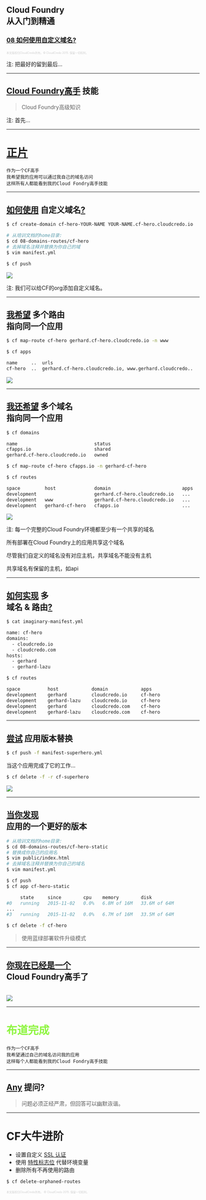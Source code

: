 ## Cloud Foundry <br />从入门到精通
### [08 如何使用自定义域名?](#/0)

<p style="font-size: 50%; opacity: 0.2;">
  本文版权归CloudCredo所有。&copy; CloudCredo 2015. 保留一切权利。
</p>

注:
  把最好的留到最后...

---

## [Cloud Foundry高手](#/2) 技能

> Cloud Foundry高级知识

注:
  首先...

---


# [正片](#/2)

```nohighlight
作为一个CF高手
我希望我的应用可以通过我自己的域名访问
这样所有人都能看到我的Cloud Fondry高手技能
```

---

## [如何使用](#/3) 自定义域名[?](#/3)

```bash
$ cf create-domain cf-hero-YOUR-NAME YOUR-NAME.cf-hero.cloudcredo.io
```

```bash
# 从培训文档的home目录:
$ cd 08-domains-routes/cf-hero
# 去掉域名注释并替换为你自己的域
$ vim manifest.yml
```

```bash
$ cf push
```

<img src="images/cf-hero.png" style="background:none; border:none; box-shadow:none;" />

注:
  我们可以给CF的org添加自定义域名。

---

## [我希望](#/4) 多个路由<br />指向同一个应用

```bash
$ cf map-route cf-hero gerhard.cf-hero.cloudcredo.io -n www
```

```bash
$ cf apps

name     ..  urls
cf-hero  ..  gerhard.cf-hero.cloudcredo.io, www.gerhard.cloudcredo..
```

<img src="images/www-cf-hero.png" style="background:none; border:none; box-shadow:none;" />

---

## [我还希望](#/5) 多个域名<br />指向同一个应用

```bash
$ cf domains

name                            status
cfapps.io                       shared
gerhard.cf-hero.cloudcredo.io   owned
```

```bash
$ cf map-route cf-hero cfapps.io -n gerhard-cf-hero
```

```bash
$ cf routes

space         host              domain                          apps
development                     gerhard.cf-hero.cloudcredo.io   ...
development   www               gerhard.cf-hero.cloudcredo.io   ...
development   gerhard-cf-hero   cfapps.io                       ...
```

<img src="images/cfapps-cf-hero.png" style="background:none; border:none; box-shadow:none;" />

注:
  每一个完整的Cloud Foundry环境都至少有一个共享的域名

  所有部署在Cloud Foundry上的应用共享这个域名

  尽管我们自定义的域名没有对应主机，共享域名不能没有主机

  共享域名有保留的主机，如api

---

## [如何实现](#/6) 多 <br />域名 &amp; 路由[?](#/6)

```bash
$ cat imaginary-manifest.yml

name: cf-hero
domains:
  - cloudcredo.io
  - cloudcredo.com
hosts:
  - gerhard
  - gerhard-lazu
```

```bash
$ cf routes

space          host            domain            apps
development    gerhard         cloudcredo.io     cf-hero
development    gerhard-lazu    cloudcredo.io     cf-hero
development    gerhard         cloudcredo.com    cf-hero
development    gerhard-lazu    cloudcredo.com    cf-hero
```

---

## [尝试](#/7) 应用版本替换

```bash
$ cf push -f manifest-superhero.yml
```

当这个应用完成了它的工作...

```bash
$ cf delete -f -r cf-superhero
```

<img src="images/cf-superhero.png" style="background:none; border:none; box-shadow:none;" />

---

## [当你发现](#/8) <br />应用的一个更好的版本

```bash
# 从培训文档的home目录:
$ cd 08-domains-routes/cf-hero-static
# 替换成你自己的应用名
$ vim public/index.html
# 去掉域名注释并替换为你自己的域名
$ vim manifest.yml
```

```bash
$ cf push
$ cf app cf-hero-static

     state     since        cpu    memory        disk
#0   running   2015-11-02   0.0%   6.8M of 16M   33.6M of 64M
...
#3   running   2015-11-02   0.0%   6.7M of 16M   33.5M of 64M
```

```bash
$ cf delete -f cf-hero
```

> 使用蓝绿部署软件升级模式

---

## [你现在已经是一个](#/9) <br />Cloud Foundry高手了

<br />

<img src="images/cf-hero-static.png" style="background:none; border:none; box-shadow:none;" />

---

# <span style="color: #8FF541;">布道完成</span>

```nohighlight
作为一个CF高手
我希望通过自己的域名访问我的应用
这样每个人都能看到我的Cloud Fondry高手技能
```

---

## [Any](#/11) 提问?

> 问题必须正经严肃，但回答可以幽默诙谐。

---

# CF大牛进阶

  * 设置自定义 [SSL 认证](http://www.selfsignedcertificate.com/)
  * 使用 [特性标志位](https://docs.cloudfoundry.org/adminguide/listing-feature-flags.html) 代替环境变量
  * 删除所有不再使用的路由

```bash
$ cf delete-orphaned-routes
```

<p style="font-size: 50%; opacity: 0.2;">
  本文版权归CloudCredo所有。 &copy; CloudCredo 2015. 保留一切权利。
</p>
